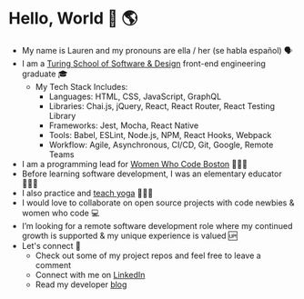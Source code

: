 # Hello, World 👋 🌎   
- My name is Lauren and my pronouns are ella / her (se habla español) 🗣️
- I am a [Turing School of Software & Design](https://turing.io/) front-end engineering graduate 🎓️
  - My Tech Stack Includes:
    - Languages: HTML, CSS, JavaScript, GraphQL 
    - Libraries: Chai.js, jQuery, React, React Router, React Testing Library
    - Frameworks: Jest, Mocha, React Native 
    - Tools: Babel, ESLint, Node.js, NPM, React Hooks, Webpack
    - Workflow: Agile, Asynchronous, CI/CD, Git, Google, Remote Teams
- I am a programming lead for [Women Who Code Boston](https://www.womenwhocode.com/boston) 👩🏻‍💻 
- Before learning software development, I was an elementary educator 👩🏻‍🏫 
- I also practice and [teach yoga](https://app.ubindi.com/Lauren.Lucero) 🧘🏻‍♀️ 
- I would love to collaborate on open source projects with code newbies & women who code 💻
- I’m looking for a remote software development role where my continued growth is supported & my unique experience is valued 🆙
- Let's connect 🔗
  - Check out some of my project repos and feel free to leave a comment
  - Connect with me on [LinkedIn](https://www.linkedin.com/in/laurenlucero/)
  - Read my developer [blog](https://laurenbreathes.hashnode.dev/)
